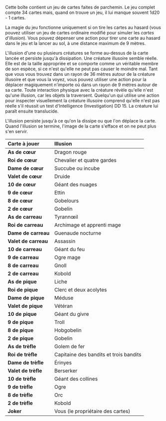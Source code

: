 Cette boîte contient un jeu de cartes faites de parchemin. Le jeu complet compte 34 cartes mais, quand on trouve un jeu, il lui manque souvent 1d20 - 1 cartes.

La magie du jeu fonctionne uniquement si on tire les cartes au hasard (vous pouvez utiliser un jeu de cartes ordinaire modifié pour simuler les _cartes d'illusion_). Vous pouvez dépenser une action pour tirer une carte au hasard dans le jeu et la lancer au sol, à une distance maximum de 9 mètres.

L'illusion d'une ou plusieurs créatures se forme au-dessus de la carte lancée et persiste jusqu'à dissipation. Une créature illusoire semble réelle. Elle est de la taille appropriée et se comporte comme un véritable membre de son espèce, si ce n'est qu'elle ne peut pas causer le moindre mal. Tant que vous vous trouvez dans un rayon de 36 mètres autour de la créature illusoire et que vous la voyez, vous pouvez utiliser une action pour la déplacer magiquement n'importe où dans un rayon de 9 mètres autour de sa carte. Toute interaction physique avec la créature révèle qu'elle n'est qu'une illusion, car les objets la traversent. Quelqu'un qui utilise une action pour inspecter visuellement la créature illusoire comprend qu'elle n'est pas réelle s'il réussit un test d'Intelligence (Investigation) DD 15. La créature lui paraît ensuite translucide.

L'illusion persiste jusqu'à ce qu'on la dissipe ou que l'on déplace la carte. Quand l'illusion se termine, l'image de la carte s'efface et on ne peut plus s'en servir.

|Carte à jouer|Illusion|
|:-|:-|
|**As de cœur**|Dragon rouge|
|**Roi de cœur**|Chevalier et quatre gardes|
|**Dame de cœur**|Succube ou incube|
|**Valet de cœur**|Druide|
|**10 de cœur**|Géant des nuages|
|**9 de cœur**|Ettin|
|**8 de cœur**|Gobelours|
|**2 de cœur**|Gobelin|
|**As de carreau**|Tyrannœil|
|**Roi de carreau**|Archimage et apprenti mage|
|**Dame de carreau**|Guenaude nocturne|
|**Valet de carreau**|Assassin|
|**10 de carreau**|Géant du feu|
|**9 de carreau**|Ogre mage|
|**8 de carreau**|Gnoll|
|**2 de carreau**|Kobold|
|**As de pique**|Liche|
|**Roi de pique**|Clerc et deux acolytes|
|**Dame de pique**|Méduse|
|**Valet de pique**|Vétéran|
|**10 de pique**|Géant du givre|
|**9 de pique**|Troll|
|**8 de pique**|Hobgobelin|
|**2 de pique**|Gobelin|
|**As de trèfle**|Golem de fer|
|**Roi de trèfle**|Capitaine des bandits et trois bandits|
|**Dame de trèfle**|Érinyes|
|**Valet de trèfle**|Berserker|
|**10 de trèfle**|Géant des collines|
|**9 de trèfle**|Ogre|
|**8 de trèfle**|Orc|
|**2 de trèfle**|Kobold|
|**Joker**|Vous (le propriétaire des cartes)|
